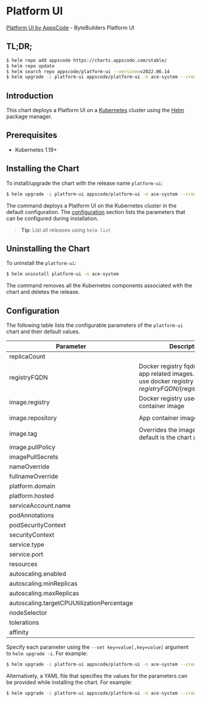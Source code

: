 # Platform UI

[Platform UI by AppsCode](https://github.com/bytebuilders) - ByteBuilders Platform UI

## TL;DR;

```bash
$ helm repo add appscode https://charts.appscode.com/stable/
$ helm repo update
$ helm search repo appscode/platform-ui --version=v2022.06.14
$ helm upgrade -i platform-ui appscode/platform-ui -n ace-system --create-namespace --version=v2022.06.14
```

## Introduction

This chart deploys a Platform UI on a [Kubernetes](http://kubernetes.io) cluster using the [Helm](https://helm.sh) package manager.

## Prerequisites

- Kubernetes 1.19+

## Installing the Chart

To install/upgrade the chart with the release name `platform-ui`:

```bash
$ helm upgrade -i platform-ui appscode/platform-ui -n ace-system --create-namespace --version=v2022.06.14
```

The command deploys a Platform UI on the Kubernetes cluster in the default configuration. The [configuration](#configuration) section lists the parameters that can be configured during installation.

> **Tip**: List all releases using `helm list`

## Uninstalling the Chart

To uninstall the `platform-ui`:

```bash
$ helm uninstall platform-ui -n ace-system
```

The command removes all the Kubernetes components associated with the chart and deletes the release.

## Configuration

The following table lists the configurable parameters of the `platform-ui` chart and their default values.

|                 Parameter                  |                                                             Description                                                              |         Default          |
|--------------------------------------------|--------------------------------------------------------------------------------------------------------------------------------------|--------------------------|
| replicaCount                               |                                                                                                                                      | <code>1</code>           |
| registryFQDN                               | Docker registry fqdn used to pull app related images. Set this to use docker registry hosted at ${registryFQDN}/${registry}/${image} | <code>""</code>          |
| image.registry                             | Docker registry used to pull app container image                                                                                     | <code>appscode</code>    |
| image.repository                           | App container image                                                                                                                  | <code>platform-ui</code> |
| image.tag                                  | Overrides the image tag whose default is the chart appVersion.                                                                       | <code>""</code>          |
| image.pullPolicy                           |                                                                                                                                      | <code>Always</code>      |
| imagePullSecrets                           |                                                                                                                                      | <code>[]</code>          |
| nameOverride                               |                                                                                                                                      | <code>""</code>          |
| fullnameOverride                           |                                                                                                                                      | <code>""</code>          |
| platform.domain                            |                                                                                                                                      | <code>""</code>          |
| platform.hosted                            |                                                                                                                                      | <code>false</code>       |
| serviceAccount.name                        |                                                                                                                                      | <code>""</code>          |
| podAnnotations                             |                                                                                                                                      | <code>{}</code>          |
| podSecurityContext                         |                                                                                                                                      | <code>{}</code>          |
| securityContext                            |                                                                                                                                      | <code>{}</code>          |
| service.type                               |                                                                                                                                      | <code>ClusterIP</code>   |
| service.port                               |                                                                                                                                      | <code>80</code>          |
| resources                                  |                                                                                                                                      | <code>{}</code>          |
| autoscaling.enabled                        |                                                                                                                                      | <code>false</code>       |
| autoscaling.minReplicas                    |                                                                                                                                      | <code>1</code>           |
| autoscaling.maxReplicas                    |                                                                                                                                      | <code>100</code>         |
| autoscaling.targetCPUUtilizationPercentage |                                                                                                                                      | <code>80</code>          |
| nodeSelector                               |                                                                                                                                      | <code>{}</code>          |
| tolerations                                |                                                                                                                                      | <code>[]</code>          |
| affinity                                   |                                                                                                                                      | <code>{}</code>          |


Specify each parameter using the `--set key=value[,key=value]` argument to `helm upgrade -i`. For example:

```bash
$ helm upgrade -i platform-ui appscode/platform-ui -n ace-system --create-namespace --version=v2022.06.14 --set replicaCount=1
```

Alternatively, a YAML file that specifies the values for the parameters can be provided while
installing the chart. For example:

```bash
$ helm upgrade -i platform-ui appscode/platform-ui -n ace-system --create-namespace --version=v2022.06.14 --values values.yaml
```
